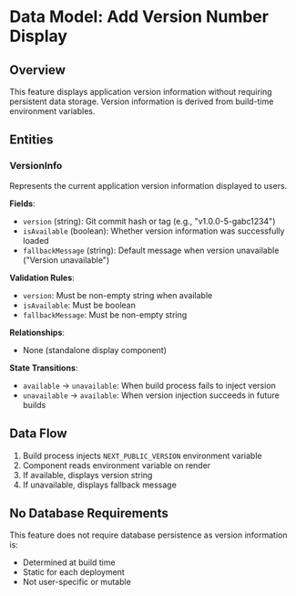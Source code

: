 # Data Model: Add Version Number Display

## Overview
This feature displays application version information without requiring persistent data storage. Version information is derived from build-time environment variables.

## Entities

### VersionInfo
Represents the current application version information displayed to users.

**Fields**:
- `version` (string): Git commit hash or tag (e.g., "v1.0.0-5-gabc1234")
- `isAvailable` (boolean): Whether version information was successfully loaded
- `fallbackMessage` (string): Default message when version unavailable ("Version unavailable")

**Validation Rules**:
- `version`: Must be non-empty string when available
- `isAvailable`: Must be boolean
- `fallbackMessage`: Must be non-empty string

**Relationships**:
- None (standalone display component)

**State Transitions**:
- `available` → `unavailable`: When build process fails to inject version
- `unavailable` → `available`: When version injection succeeds in future builds

## Data Flow
1. Build process injects `NEXT_PUBLIC_VERSION` environment variable
2. Component reads environment variable on render
3. If available, displays version string
4. If unavailable, displays fallback message

## No Database Requirements
This feature does not require database persistence as version information is:
- Determined at build time
- Static for each deployment
- Not user-specific or mutable